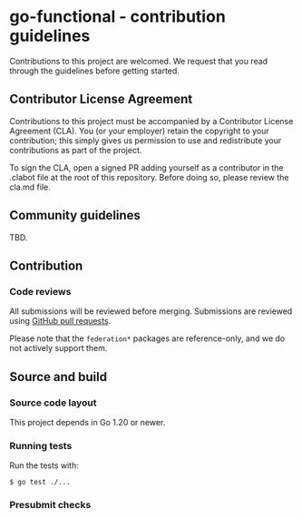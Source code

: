 # go-functional - contribution guidelines

Contributions to this project are welcomed. We request that you
read through the guidelines before getting started.

## Contributor License Agreement

Contributions to this project must be accompanied by a Contributor License
Agreement (CLA). You (or your employer) retain the copyright to your
contribution; this simply gives us permission to use and redistribute your
contributions as part of the project.

To sign the CLA, open a signed PR adding yourself as a contributor
in the .clabot file at the root of this repository. Before doing so, please
review the cla.md file.

## Community guidelines

TBD.

## Contribution

### Code reviews

All submissions will be reviewed before merging. Submissions are reviewed using
[GitHub pull requests](https://help.github.com/articles/about-pull-requests/).

Please note that the `federation*` packages are reference-only, and we do not
actively support them.

## Source and build

### Source code layout

This project depends in Go 1.20 or newer.

### Running tests

Run the tests with:

```text
$ go test ./...
```

### Presubmit checks
